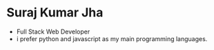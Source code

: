 # Suraj Kumar Jha

* Full Stack Web Developer
* i prefer python and javascript as my main programming languages. 
